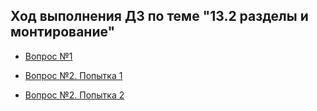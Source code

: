 ## Ход выполнения ДЗ по теме "13.2 разделы и монтирование"

- [Вопрос №1](/13-kubernetes-config-02-mounts/Lesson/Lesson.md)

- [Вопрос №2. Попытка 1](/13-kubernetes-config-02-mounts/Lesson/Lesson-2.md)

- [Вопрос №2. Попытка 2](/13-kubernetes-config-02-mounts/Lesson/Lesson-3.md)
